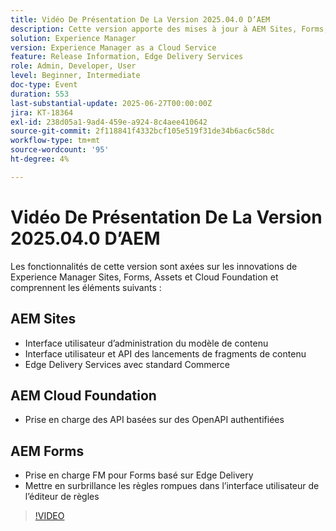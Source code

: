 ```yaml
---
title: Vidéo De Présentation De La Version 2025.04.0 D’AEM
description: Cette version apporte des mises à jour à AEM Sites, Forms, Assets et Cloud Foundation, y compris de nouvelles interfaces utilisateur, la prise en charge d’Edge Delivery et l’authentification OpenAPI.
solution: Experience Manager
version: Experience Manager as a Cloud Service
feature: Release Information, Edge Delivery Services
role: Admin, Developer, User
level: Beginner, Intermediate
doc-type: Event
duration: 553
last-substantial-update: 2025-06-27T00:00:00Z
jira: KT-18364
exl-id: 238d05a1-9ad4-459e-a924-8c4aee410642
source-git-commit: 2f118841f4332bcf105e519f31de34b6ac6c58dc
workflow-type: tm+mt
source-wordcount: '95'
ht-degree: 4%

---
```


# Vidéo De Présentation De La Version 2025.04.0 D’AEM

Les fonctionnalités de cette version sont axées sur les innovations de Experience Manager Sites, Forms, Assets et Cloud Foundation et comprennent les éléments suivants :

## AEM Sites

* Interface utilisateur d’administration du modèle de contenu
* Interface utilisateur et API des lancements de fragments de contenu
* Edge Delivery Services &#x200B;avec standard Commerce

## AEM Cloud Foundation

* Prise en charge des API basées sur des OpenAPI authentifiées

## AEM Forms

* Prise en charge FM pour Forms basé sur Edge Delivery
* Mettre en surbrillance les règles rompues dans l’interface utilisateur de l’éditeur de règles

>[!VIDEO](https://video.tv.adobe.com/v/3464004/?learn=on&enablevpops&captions=fre_fr)
